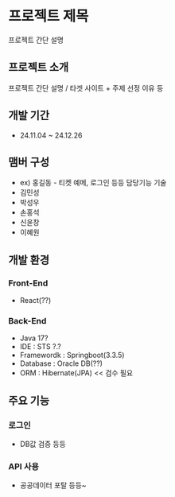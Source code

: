# 프로젝트 제목
프로젝트 간단 설명

## 프로젝트 소개
프로젝트 간단 설명 / 타겟 사이트 + 주제 선정 이유 등

## 개발 기간
- 24.11.04 ~ 24.12.26

## 맴버 구성
- ex) 홍길동 - 티켓 예메, 로그인 등등 담당기능 기술
- 김민성
- 박성우
- 손홍석
- 신윤창
- 이혜원

## 개발 환경
### Front-End
- React(??)

### Back-End
- Java 17?
- IDE : STS ?.?
- Framewordk : Springboot(3.3.5)
- Database : Oracle DB(??)
- ORM : Hibernate(JPA) << 검수 필요

## 주요 기능
### 로그인
- DB값 검증 등등
### API 사용
- 공공데이터 포탈 등등~
